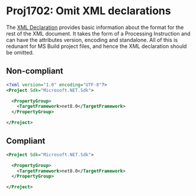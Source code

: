 # Proj1702: Omit XML declarations
The [XML Declaration](https://en.wikipedia.org/wiki/XML#XML_declaration)
provides basic information about the format for the rest of the XML document.
It takes the form of a Processing Instruction and can have the attributes
version, encoding and standalone. All of this is redunant for MS Build project
files, and hence the XML declaration should be omitted.

## Non-compliant
``` xml
<?xml version="1.0" encoding="UTF-8"?>
<Project Sdk="Microsoft.NET.Sdk">

  <PropertyGroup>
    <TargetFramework>net8.0</TargetFramework>
  </PropertyGroup>

</Project>
```

## Compliant
``` xml
<Project Sdk="Microsoft.NET.Sdk">

  <PropertyGroup>
    <TargetFramework>net8.0</TargetFramework>
  </PropertyGroup>

</Project>
```
